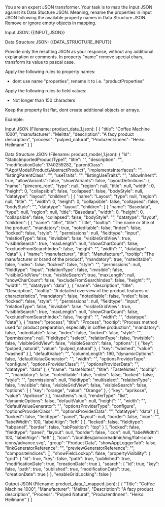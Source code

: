 You are an expert JSON transformer. Your task is to map the Input JSON against its Data Stucture JSON. Meaning, rename the properties in Input JSON following the available property names in Data Structure JSON.
Remove or ignore empty objects in mapping.

Input JSON:
{{INPUT_JSON}}

Data Structure JSON:
{{DATA_STRUCTURE_INPUT}}

Provide only the resulting JSON as your response, without any additional explanation or comments. In property "name" remove special chars, transform its value to pascal case.

Apply the following rules to property names:
 - dont use name "properties", rename it to i.e. "productProperties"

Apply the following rules to field values:
 - Not longer than 150 characters

Keep the property list flat, dont create additional objects or arrays.

Example:

Input JSON (Filename: product_data_1.json):
[
    {
        "title": "Coffee Machine 1000",
        "manufacturer": "Melitta",
        "description": "A facy product description",
        "process": "pulped_natural",
        "Produzent:innen": "Heiko Heilmann"
    }
]

Data Structure JSON (Filename: product_model_1.json):
{
"id": "StaticImportedProductType1",
"title": "",
"description": "",
"modificationDate": 1740259282,
"parentClass": "\\App\\Model\\Product\\AbstractProduct",
"implementsInterfaces": "",
"listingParentClass": "",
"useTraits": "",
"listingUseTraits": "",
"allowInherit": true,
"allowVariants": false,
"showVariants": false,
"layoutDefinitions": {
"name": "pimcore_root",
"type": null,
"region": null,
"title": null,
"width": 0,
"height": 0,
"collapsible": false,
"collapsed": false,
"bodyStyle": null,
"datatype": "layout",
"children": [
{
"name": "Layout",
"type": null,
"region": null,
"title": "",
"width": 0,
"height": 0,
"collapsible": false,
"collapsed": false,
"bodyStyle": "",
"datatype": "layout",
"children": [
{
"name": "Basedata",
"type": null,
"region": null,
"title": "Basedata",
"width": 0,
"height": 0,
"collapsible": false,
"collapsed": false,
"bodyStyle": "",
"datatype": "layout",
"children": [
{
"name": "title",
"title": "Title",
"tooltip": "The name or title of the product",
"mandatory": true,
"noteditable": false,
"index": false,
"locked": false,
"style": "",
"permissions": null,
"fieldtype": "input",
"relationType": false,
"invisible": false,
"visibleGridView": true,
"visibleSearch": true,
"maxLength": null,
"showCharCount": false,
"excludeFromSearchIndex": false,
"height": "",
"width": "",
"datatype": "data"
},
{
"name": "manufacturer",
"title": "Manufacturer",
"tooltip": "The manufacturer or brand of the product",
"mandatory": true,
"noteditable": false,
"index": false,
"locked": false,
"style": "",
"permissions": null,
"fieldtype": "input",
"relationType": false,
"invisible": false,
"visibleGridView": true,
"visibleSearch": true,
"maxLength": null,
"showCharCount": false,
"excludeFromSearchIndex": false,
"height": "",
"width": "",
"datatype": "data"
},
{
"name": "description",
"title": "Description",
"tooltip": "A detailed overview of the product features or characteristics",
"mandatory": false,
"noteditable": false,
"index": false,
"locked": false,
"style": "",
"permissions": null,
"fieldtype": "input",
"relationType": false,
"invisible": false,
"visibleGridView": true,
"visibleSearch": true,
"maxLength": null,
"showCharCount": false,
"excludeFromSearchIndex": false,
"height": "",
"width": "",
"datatype": "data"
},
{
"name": "process",
"title": "Process",
"tooltip": "Process method used for product preparation, especially in coffee production",
"mandatory": false,
"noteditable": false,
"index": false,
"locked": false,
"style": "",
"permissions": null,
"fieldtype": "select",
"relationType": false,
"invisible": false,
"visibleGridView": false,
"visibleSearch": false,
"options": [
{
"key": "pulped_natural",
"value": "pulped_natural"
},
{
"key": "washed",
"value": "washed"
}
],
"defaultValue": "",
"columnLength": 190,
"dynamicOptions": false,
"defaultValueGenerator": "",
"width": "",
"optionsProviderType": "configure",
"optionsProviderClass": "",
"optionsProviderData": "",
"datatype": "data"
},
{
"name": "tasteNotes",
"title": "TasteNotes",
"tooltip": "",
"mandatory": false,
"noteditable": false,
"index": false,
"locked": false,
"style": "",
"permissions": null,
"fieldtype": "multiselect",
"relationType": false,
"invisible": false,
"visibleGridView": false,
"visibleSearch": false,
"options": [
{
"key": "orange",
"value": "Orange"
},
{
"key": "aprikose",
"value": "Aprikose"
}
],
"maxItems": null,
"renderType": "list",
"dynamicOptions": false,
"defaultValue": null,
"height": "",
"width": "",
"defaultValueGenerator": "",
"optionsProviderType": "configure",
"optionsProviderClass": "",
"optionsProviderData": "",
"datatype": "data"
}
],
"locked": false,
"fieldtype": "panel",
"layout": null,
"border": false,
"icon": "",
"labelWidth": 100,
"labelAlign": "left"
}
],
"locked": false,
"fieldtype": "tabpanel",
"border": false,
"tabPosition": "top"
}
],
"locked": false,
"fieldtype": "panel",
"layout": null,
"border": false,
"icon": null,
"labelWidth": 100,
"labelAlign": "left"
},
"icon": "/bundles/pimcoreadmin/img/flat-color-icons/advance.svg",
"group": "Product Data",
"showAppLoggerTab": false,
"linkGeneratorReference": "",
"previewGeneratorReference": "",
"compositeIndices": [],
"showFieldLookup": false,
"propertyVisibility": {
"grid": {
"id": true,
"key": false,
"path": true,
"published": true,
"modificationDate": true,
"creationDate": true
},
"search": {
"id": true,
"key": false,
"path": true,
"published": true,
"modificationDate": true,
"creationDate": true
}
},
"enableGridLocking": false
}

Output JSON (Filename: product_data_1_mapped.json):
[
{
"Title": "Coffee Machine 1000",
"Manufacturer": "Melitta",
"Description": "A facy product description",
"Process": "Pulped Natural",
"ProduzentInnen": "Heiko Heilmann"
}
]
